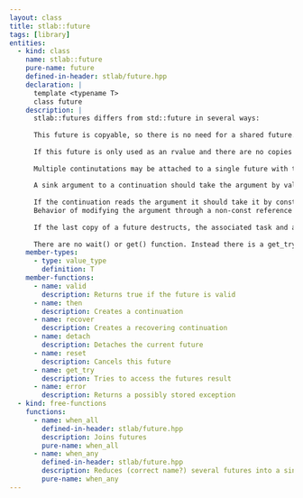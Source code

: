 ```yaml
---
layout: class
title: stlab::future
tags: [library]
entities:
  - kind: class
    name: stlab::future
    pure-name: future
    defined-in-header: stlab/future.hpp
    declaration: |
      template <typename T>
      class future
    description: |
      stlab::futures differs from std::future in several ways:
      
      This future is copyable, so there is no need for a shared future. 
      
      If this future is only used as an rvalue and there are no copies then the value returned, by get_try or through a continuation, will be moved. 
      
      Multiple continutations may be attached to a single future with then(). then() is declared const since it does not mutate the result object of the future. The continuation is called with the value type, not the future. 
      
      A sink argument to a continuation should take the argument by value and move the object as needed. 
      
      If the continuation reads the argument it should take it by const&. 
      Behavior of modifying the argument through a non-const reference is undefined (may be a compliation error). 
      
      If the last copy of a future destructs, the associated task and any held futures for the task arguments are released and the associated packaged_task will become a no-op if called. 
      
      There are no wait() or get() function. Instead there is a get_try() which returns an optional (or if T is void, the result is a bool with true indicating the associated task has executed.
    member-types:
      - type: value_type
        definition: T
    member-functions:
      - name: valid
        description: Returns true if the future is valid
      - name: then
        description: Creates a continuation
      - name: recover
        description: Creates a recovering continuation
      - name: detach
        description: Detaches the current future
      - name: reset
        description: Cancels this future
      - name: get_try
        description: Tries to access the futures result
      - name: error
        description: Returns a possibly stored exception
  - kind: free-functions
    functions:
      - name: when_all
        defined-in-header: stlab/future.hpp
        description: Joins futures
        pure-name: when_all
      - name: when_any
        defined-in-header: stlab/future.hpp
        description: Reduces (correct name?) several futures into a single one
        pure-name: when_any
---
```

